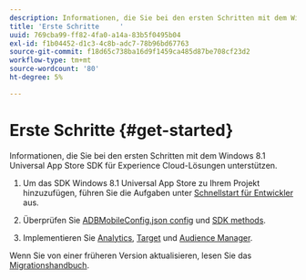 ```yaml
---
description: Informationen, die Sie bei den ersten Schritten mit dem Windows 8.1 Universal App Store SDK für Experience Cloud-Lösungen unterstützen.
title: 'Erste Schritte     '
uuid: 769cba99-ff82-4fa0-a14a-83b5f0495b04
exl-id: f1b04452-d1c3-4c8b-adc7-78b96bd67763
source-git-commit: f18d65c738ba16d9f1459ca485d87be708cf23d2
workflow-type: tm+mt
source-wordcount: '80'
ht-degree: 5%

---
```


# Erste Schritte      {#get-started}

Informationen, die Sie bei den ersten Schritten mit dem Windows 8.1 Universal App Store SDK für Experience Cloud-Lösungen unterstützen.

1. Um das SDK Windows 8.1 Universal App Store zu Ihrem Projekt hinzuzufügen, führen Sie die Aufgaben unter [Schnellstart für Entwickler](/help/windows-appstore/c-getting-started/dev-qs.md) aus.

1. Überprüfen Sie [ADBMobileConfig.json config](/help/windows-appstore/c-configuration/c.json.md) und [SDK methods](/help/windows-appstore/c-configuration/methods.md).

1. Implementieren Sie [Analytics](/help/windows-appstore/analytics/analytics.md), [Target](/help/windows-appstore/target/target-methods.md) und [Audience Manager](/help/windows-appstore/audiencemgmt/audience-manager-methods.md).

Wenn Sie von einer früheren Version aktualisieren, lesen Sie das [Migrationshandbuch](/help/windows-appstore/migration-v3.md).
